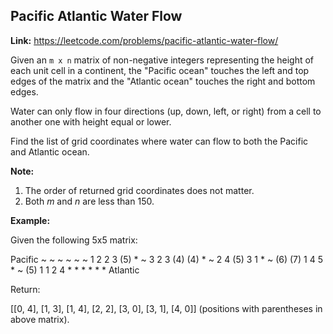 ## Pacific Atlantic Water Flow

**Link:** https://leetcode.com/problems/pacific-atlantic-water-flow/

Given an `m x n` matrix of non-negative integers representing the height of each unit cell in a continent, the "Pacific ocean" touches the left and top edges of the matrix and the "Atlantic ocean" touches the right and bottom edges.

Water can only flow in four directions (up, down, left, or right) from a cell to another one with height equal or lower.

Find the list of grid coordinates where water can flow to both the Pacific and Atlantic ocean.

**Note:**

1.  The order of returned grid coordinates does not matter.
2.  Both _m_ and _n_ are less than 150.

**Example:**

Given the following 5x5 matrix:

  Pacific ~   ~   ~   ~   ~ 
       ~  1   2   2   3  (5) \*
       ~  3   2   3  (4) (4) \*
       ~  2   4  (5)  3   1  \*
       ~ (6) (7)  1   4   5  \*
       ~ (5)  1   1   2   4  \*
          \*   \*   \*   \*   \* Atlantic

Return:

\[\[0, 4\], \[1, 3\], \[1, 4\], \[2, 2\], \[3, 0\], \[3, 1\], \[4, 0\]\] (positions with parentheses in above matrix).